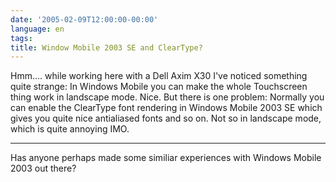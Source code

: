 ```yaml
---
date: '2005-02-09T12:00:00-00:00'
language: en
tags:
title: Window Mobile 2003 SE and ClearType?
---
```



Hmm.... while working here with a Dell Axim X30 I've noticed something quite strange: In Windows Mobile you can make the whole Touchscreen thing work in landscape mode. Nice. But there is one problem: Normally you can enable the ClearType font rendering in Windows Mobile 2003 SE which gives you quite nice antialiased fonts and so on. Not so in landscape mode, which is quite annoying IMO.

-------------------------------



Has anyone perhaps made some similiar experiences with Windows Mobile 2003 out there?